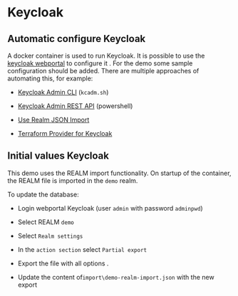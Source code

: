 # Keycloak

## Automatic configure Keycloak

A docker container is used to run Keycloak. It is possible to use the [keycloak webportal](http://localhost:8080) to configure it . For the demo some sample configuration should be added. There are multiple approaches of automating this, for example:  

* [Keycloak Admin CLI](https://www.keycloak.org/docs/latest/server_admin/index.html#admin-cli) (`kcadm.sh`)

* [Keycloak Admin REST API](https://www.keycloak.org/docs-api/latest/rest-api/index.html) (powershell)

* [Use Realm JSON Import](https://www.keycloak.org/server/importExport)

* [Terraform Provider for Keycloak](https://registry.terraform.io/providers/mrparkers/keycloak/latest/docs#keycloak-setup)

## Initial values Keycloak

This demo uses the REALM import functionality. On startup of the container, the REALM file is imported in the `demo` realm. 

To update the database:

* Login webportal Keycloak (user `admin` with password `adminpwd`)

* Select REALM `demo`

* Select `Realm settings`

* In the `action section` select `Partial export`

* Export the file with all options .

* Update the content of`import\demo-realm-import.json` with the new export

